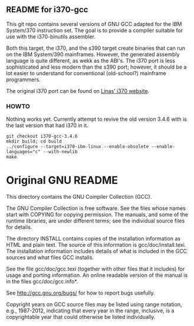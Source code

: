 README for i370-gcc
-------------------
This git repo contains several versions of GNU GCC adapted for the
IBM System/370 instruction set. The goal is to provide a compiler
suitable for use with the i370-binutils assembler.

Both this target, the i370, and the s390 target create binaries that can
run on the IBM System/390 mainframes. However, the generated assembly
language is quite different, as wekk as the ABI's. The i370 port is less
sophisticated and less modern than the s390 port; however, it should be
a lot easier to understand for conventional (old-school?) mainframe
programmers.

The original i370 port can be found on
[Linas' i370 website](https://linas.org/linux/i370/i370.html).

### HOWTO
Nothing works yet. Currently attempt to revive the old version 3.4.6
with is the last version that had i370 in it.
```
git checkout i370-gcc-3.4.6
mkdir build; cd build
../configure --target=i370-ibm-linux --enable-obsolete --enable-languages="c" --with-newlib
make
```

Original GNU README
===================
This directory contains the GNU Compiler Collection (GCC).

The GNU Compiler Collection is free software.  See the files whose
names start with COPYING for copying permission.  The manuals, and
some of the runtime libraries, are under different terms; see the
individual source files for details.

The directory INSTALL contains copies of the installation information
as HTML and plain text.  The source of this information is
gcc/doc/install.texi.  The installation information includes details
of what is included in the GCC sources and what files GCC installs.

See the file gcc/doc/gcc.texi (together with other files that it
includes) for usage and porting information.  An online readable
version of the manual is in the files gcc/doc/gcc.info*.

See http://gcc.gnu.org/bugs/ for how to report bugs usefully.

Copyright years on GCC source files may be listed using range
notation, e.g., 1987-2012, indicating that every year in the range,
inclusive, is a copyrightable year that could otherwise be listed
individually.
